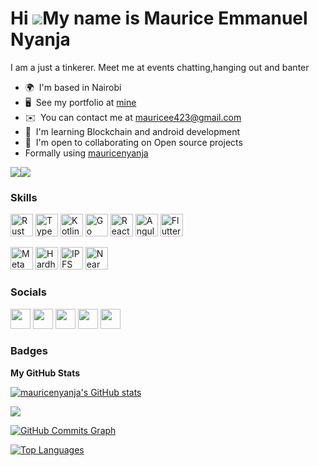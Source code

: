 Hi ![](https://user-images.githubusercontent.com/18350557/176309783-0785949b-9127-417c-8b55-ab5a4333674e.gif)My name is Maurice Emmanuel Nyanja
===============================================================================================================================================

I am a just a tinkerer.
Meet me at events chatting,hanging out and banter

* 🌍  I'm based in Nairobi
* 🖥️  See my portfolio at [mine](http://maurice-nyanja.netlify.app/)
* ✉️  You can contact me at [mauricee423@gmail.com](mailto:mauricee423@gmail.com)
* 🧠  I'm learning Blockchain and android development
* 🤝  I'm open to collaborating on Open source projects
* Formally using [mauricenyanja](https://github.com/mauricenyanja)

<a href="https://www.twitter.com/mauricenyanja" target="_blank" rel="noreferrer"><img
src="https://img.shields.io/twitter/follow/mauricenyanja?logo=twitter&style=for-the-badge&color=f97316&labelColor=000000"
/></a><a href="https://www.twitch.tv/doc_nutcase" target="_blank" rel="noreferrer"><img
src="https://img.shields.io/twitch/status/doc_nutcase?logo=twitchsx&style=for-the-badge&color=f97316&labelColor=000000&label=TWITCH+STATUS" /></a>

### Skills


<p align="left">
<a href="https://www.rust-lang.org/" target="_blank" rel="noreferrer"><img src="https://raw.githubusercontent.com/danielcranney/readme-generator/main/public/icons/skills/rust-colored.svg" width="36" height="36" alt="Rust" /></a>
<a href="https://www.typescriptlang.org/" target="_blank" rel="noreferrer"><img src="https://raw.githubusercontent.com/danielcranney/readme-generator/main/public/icons/skills/typescript-colored.svg" width="36" height="36" alt="TypeScript" /></a>
<a href="https://kotlinlang.org/" target="_blank" rel="noreferrer"><img src="https://raw.githubusercontent.com/danielcranney/readme-generator/main/public/icons/skills/kotlin-colored.svg" width="36" height="36" alt="Kotlin" /></a>
<a href="https://go.dev/doc/" target="_blank" rel="noreferrer"><img src="https://raw.githubusercontent.com/danielcranney/readme-generator/main/public/icons/skills/go-colored.svg" width="36" height="36" alt="Go" /></a>
<a href="https://reactjs.org/" target="_blank" rel="noreferrer"><img src="https://raw.githubusercontent.com/danielcranney/readme-generator/main/public/icons/skills/react-colored.svg" width="36" height="36" alt="React" /></a>
<a href="https://angular.io/" target="_blank" rel="noreferrer"><img src="https://raw.githubusercontent.com/danielcranney/readme-generator/main/public/icons/skills/angularjs-colored.svg" width="36" height="36" alt="Angular" /></a>
<a href="https://flutter.dev/" target="_blank" rel="noreferrer"><img src="https://raw.githubusercontent.com/danielcranney/readme-generator/main/public/icons/skills/flutter-colored.svg" width="36" height="36" alt="Flutter" /></a>

<a href="https://metamask.io/" target="_blank" rel="noreferrer"><img src="https://raw.githubusercontent.com/danielcranney/readme-generator/main/public/icons/skills/metamask-colored.svg" width="36" height="36" alt="MetaMask" /></a>
<a href="https://hardhat.org/" target="_blank" rel="noreferrer"><img src="https://raw.githubusercontent.com/danielcranney/readme-generator/main/public/icons/skills/hardhat-colored.svg" width="36" height="36" alt="Hardhat" /></a>
<a href="https://ipfs.io/" target="_blank" rel="noreferrer"><img src="https://raw.githubusercontent.com/danielcranney/readme-generator/main/public/icons/skills/ipfs-colored.svg" width="36" height="36" alt="IPFS" /></a>
<a href="https://near.academy/" target="_blank" rel="noreferrer"><img src="https://raw.githubusercontent.com/danielcranney/readme-generator/main/public/icons/skills/near-colored.svg" width="36" height="36" alt="Near" /></a>
</p>


### Socials

<p align="left"> <a href="https://discord.com/users/doc_nutcase#4043" target="_blank" rel="noreferrer"><img src="https://raw.githubusercontent.com/danielcranney/readme-generator/main/public/icons/socials/discord.svg" width="32" height="32" /></a> <a href="https://www.github.com/nutcas3" target="_blank" rel="noreferrer"><img src="https://raw.githubusercontent.com/danielcranney/readme-generator/main/public/icons/socials/github.svg" width="32" height="32" /></a> <a href="http://www.instagram.com/mauricenyanja " target="_blank" rel="noreferrer"><img src="https://raw.githubusercontent.com/danielcranney/readme-generator/main/public/icons/socials/instagram.svg" width="32" height="32" /></a> <a href="https://www.linkedin.com/in/maurice-nyanja/" target="_blank" rel="noreferrer"><img src="https://raw.githubusercontent.com/danielcranney/readme-generator/main/public/icons/socials/linkedin.svg" width="32" height="32" /></a> <a href="https://www.twitter.com/mauricenyanja" target="_blank" rel="noreferrer"><img src="https://raw.githubusercontent.com/danielcranney/readme-generator/main/public/icons/socials/twitter.svg" width="32" height="32" /></a>
  
### Badges

<b>My GitHub Stats</b>

<a href="http://www.github.com/nutcas3"><img src="https://github-readme-stats.vercel.app/api?username=nutcas3&show_icons=true&hide=&title_color=ef4444&text_color=14b8a6&icon_color=f97316&bg_color=000000&hide_border=true&show_icons=true" alt="mauricenyanja's GitHub stats" /></a>

<a href="http://www.github.com/nutcas3"><img src="https://github-readme-streak-stats.herokuapp.com/?user=nutcas3&stroke=14b8a6&background=000000&ring=ef4444&fire=ef4444&currStreakNum=14b8a6&currStreakLabel=ef4444&sideNums=14b8a6&sideLabels=14b8a6&dates=14b8a6&hide_border=true" /></a>

<a href="http://www.github.com/nutcas3"><img src="https://github-readme-activity-graph.cyclic.app/graph?username=nutcas3&bg_color=000000&color=14b8a6&line=f97316&point=14b8a6&area_color=000000&area=true&hide_border=true&custom_title=GitHub%20Commits%20Graph" alt="GitHub Commits Graph" /></a>

<a href="https://github.com/nutcas3" align="left"><img src="https://github-readme-stats.vercel.app/api/top-langs/?username=nutcas3&langs_count=10&title_color=ef4444&text_color=14b8a6&icon_color=f97316&bg_color=000000&hide_border=true&locale=en&custom_title=Top%20%Languages" alt="Top Languages" /></a>
